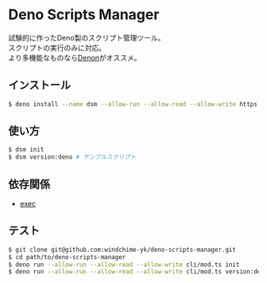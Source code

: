 # Deno Scripts Manager
試験的に作ったDeno製のスクリプト管理ツール。  
スクリプトの実行のみに対応。  
より多機能なものなら[Denon](https://github.com/denosaurs/denon)がオススメ。

## インストール
``` bash
$ deno install --name dsm --allow-run --allow-read --allow-write https://github.com/windchime-yk/deno-scripts-manager/raw/master/cli/mod.ts
```

## 使い方
``` bash
$ dsm init
$ dsm version:deno # サンプルスクリプト
```

## 依存関係
- [exec](https://deno.land/x/exec)

## テスト
``` bash
$ git clone git@github.com:windchime-yk/deno-scripts-manager.git
$ cd path/to/deno-scripts-manager
$ deno run --allow-run --allow-read --allow-write cli/mod.ts init
$ deno run --allow-run --allow-read --allow-write cli/mod.ts version:deno
```
